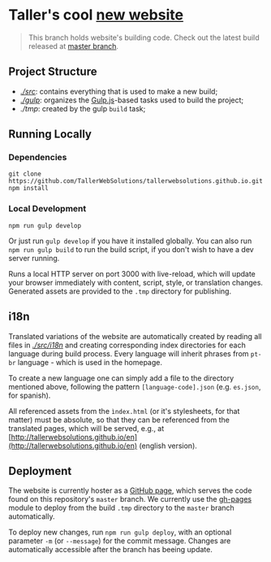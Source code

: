 # Taller's cool [new website](http://tallerwebsolutions.github.io/)

> This branch holds website's building code. Check out the latest build released at [master branch](https://github.com/TallerWebSolutions/tallerwebsolutions.github.io/tree/master).

## Project Structure

- *[./src](./src)*: contains everything that is used to make a new build;
- *[./gulp](./gulp)*: organizes the [Gulp.js](http://gulpjs.com/)-based tasks used to build the project;
- *./tmp*: created by the gulp `build` task;

## Running Locally

### Dependencies
```
git clone https://github.com/TallerWebSolutions/tallerwebsolutions.github.io.git
npm install
```

### Local Development
```
npm run gulp develop
```

Or just run `gulp develop` if you have it installed globally. You can also run `npm run gulp build` to run the build script, if you don't wish to have a dev server running.

Runs a local HTTP server on port 3000 with live-reload, which will update
your browser immediately with content, script, style, or translation changes. Generated assets
are provided to the `.tmp` directory for publishing.

## i18n

Translated variations of the website are automatically created by reading all files in *[./src/i18n](./src/i18n)* and creating corresponding index directories for each language during build process. Every language will inherit phrases from `pt-br` language - which is used in the homepage.

To create a new language one can simply add a file to the directory mentioned above, following the pattern `[language-code].json` (e.g. `es.json`, for spanish).

All referenced assets from the `ìndex.html` (or it's stylesheets, for that matter) must be absolute, so that they can be referenced from the translated pages, which will be served, e.g., at [http://tallerwebsolutions.github.io/en](http://tallerwebsolutions.github.io/en) (english version).

## Deployment

The website is currently hoster as a [GitHub page](https://pages.github.com/), which serves the code found on this repository's `master` branch. We currently use the [gh-pages](https://github.com/tschaub/gh-pages) module to deploy from the build `.tmp` directory to the `master` branch automatically.

To deploy new changes, run `npm run gulp deploy`, with an optional parameter `-m` (or `--message`) for the commit message. Changes are automatically accessible after the branch has beeing update.
